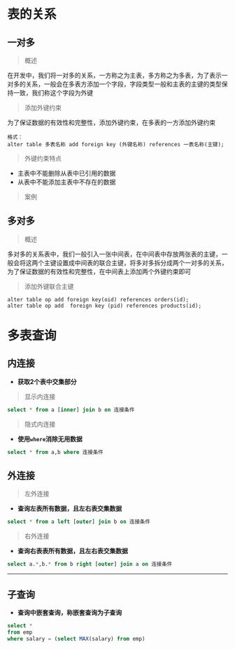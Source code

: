 # 表的关系

## 一对多

>概述

在开发中，我们将一对多的关系，一方称之为主表，多方称之为多表，为了表示一对多的关系，一般会在多表方添加一个字段，字段类型一般和主表的主键的类型保持一致，我们称这个字段为外键

>添加外键约束

为了保证数据的有效性和完整性，添加外键约束，在多表的一方添加外键约束

```
格式：
alter table 多表名称 add foreign key (外键名称) references 一表名称(主键);
```

>外键约束特点

* 主表中不能删除从表中已引用的数据
* 从表中不能添加主表中不存在的数据

> 案例



## 多对多

>概述

多对多的关系表中，我们一般引入一张中间表，在中间表中存放两张表的主键，一般会将这两个主键设置成中间表的联合主键，将多对多拆分成两个一对多的关系，为了保证数据的有效性和完整性，在中间表上添加两个外键约束即可

>添加外键联合主键
```
alter table op add foreign key(oid) references orders(id);
alter table op add  foreign key (pid) references products(id);
```

# 多表查询

## 内连接

* **获取2个表中交集部分**

> 显示内连接

```sql
select * from a [inner] join b on 连接条件
```

> 隐式内连接

* **使用`where`消除无用数据**

```sql
select * from a,b where 连接条件
```

## 外连接

> 左外连接

* **查询左表所有数据，且左右表交集数据**

```sql
select * from a left [outer] join b on 连接条件
```

> 右外连接

* **查询右表表所有数据，且左右表交集数据**

```sql
select a.*,b.* from b right [outer] join a on 连接条件
```

---

## 子查询

* **查询中嵌套查询，称嵌套查询为子查询**

```sql
select *
from emp
where salary = (select MAX(salary) from emp)
```